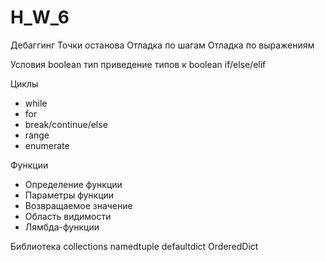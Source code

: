 # H_W_6

Дебаггинг
Точки останова
Отладка по шагам
Отладка по выражениям


Условия
boolean тип
приведение типов к boolean
if/else/elif

Циклы
- while
- for
- break/continue/else
- range
- enumerate

Функции
- Определение функции
- Параметры функции
- Возвращаемое значение
- Область видимости
- Лямбда-функции

Библиотека collections
namedtuple
defaultdict
OrderedDict